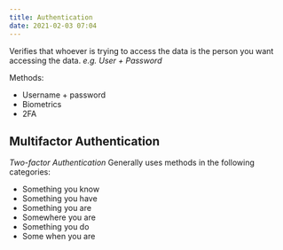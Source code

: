```yaml
---
title: Authentication
date: 2021-02-03 07:04
---
```

Verifies that whoever is trying to access the data is the person you want
accessing the data. _e.g. User + Password_

Methods:
* Username + password
* Biometrics
* 2FA

## Multifactor Authentication
_Two-factor Authentication_
Generally uses methods in the following categories:
* Something you know
* Something you have
* Something you are
* Somewhere you are
* Something you do
* Some when you are
